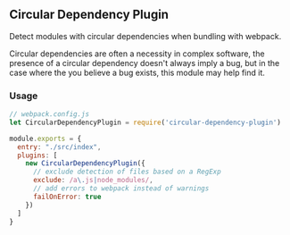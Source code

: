 ## Circular Dependency Plugin

Detect modules with circular dependencies when bundling with webpack.

Circular dependencies are often a necessity in complex software, the presence of a circular dependency doesn't always imply a bug, but in the case where the you believe a bug exists, this module may help find it.

### Usage

```js
// webpack.config.js
let CircularDependencyPlugin = require('circular-dependency-plugin')

module.exports = {
  entry: "./src/index",
  plugins: [
    new CircularDependencyPlugin({
      // exclude detection of files based on a RegExp
      exclude: /a\.js|node_modules/,
      // add errors to webpack instead of warnings
      failOnError: true
    })
  ]
}
```
